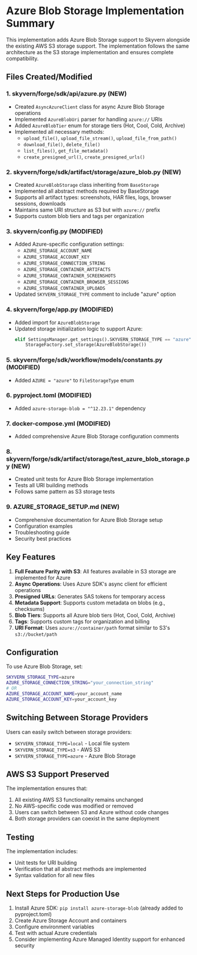 # Azure Blob Storage Implementation Summary

This implementation adds Azure Blob Storage support to Skyvern alongside the existing AWS S3 storage support. The implementation follows the same architecture as the S3 storage implementation and ensures complete compatibility.

## Files Created/Modified

### 1. **skyvern/forge/sdk/api/azure.py** (NEW)
- Created `AsyncAzureClient` class for async Azure Blob Storage operations
- Implemented `AzureBlobUri` parser for handling `azure://` URIs
- Added `AzureBlobTier` enum for storage tiers (Hot, Cool, Cold, Archive)
- Implemented all necessary methods:
  - `upload_file()`, `upload_file_stream()`, `upload_file_from_path()`
  - `download_file()`, `delete_file()`
  - `list_files()`, `get_file_metadata()`
  - `create_presigned_url()`, `create_presigned_urls()`

### 2. **skyvern/forge/sdk/artifact/storage/azure_blob.py** (NEW)
- Created `AzureBlobStorage` class inheriting from `BaseStorage`
- Implemented all abstract methods required by BaseStorage
- Supports all artifact types: screenshots, HAR files, logs, browser sessions, downloads
- Maintains same URI structure as S3 but with `azure://` prefix
- Supports custom blob tiers and tags per organization

### 3. **skyvern/config.py** (MODIFIED)
- Added Azure-specific configuration settings:
  - `AZURE_STORAGE_ACCOUNT_NAME`
  - `AZURE_STORAGE_ACCOUNT_KEY`
  - `AZURE_STORAGE_CONNECTION_STRING`
  - `AZURE_STORAGE_CONTAINER_ARTIFACTS`
  - `AZURE_STORAGE_CONTAINER_SCREENSHOTS`
  - `AZURE_STORAGE_CONTAINER_BROWSER_SESSIONS`
  - `AZURE_STORAGE_CONTAINER_UPLOADS`
- Updated `SKYVERN_STORAGE_TYPE` comment to include "azure" option

### 4. **skyvern/forge/app.py** (MODIFIED)
- Added import for `AzureBlobStorage`
- Updated storage initialization logic to support Azure:
  ```python
  elif SettingsManager.get_settings().SKYVERN_STORAGE_TYPE == "azure":
      StorageFactory.set_storage(AzureBlobStorage())
  ```

### 5. **skyvern/forge/sdk/workflow/models/constants.py** (MODIFIED)
- Added `AZURE = "azure"` to `FileStorageType` enum

### 6. **pyproject.toml** (MODIFIED)
- Added `azure-storage-blob = "^12.23.1"` dependency

### 7. **docker-compose.yml** (MODIFIED)
- Added comprehensive Azure Blob Storage configuration comments

### 8. **skyvern/forge/sdk/artifact/storage/test_azure_blob_storage.py** (NEW)
- Created unit tests for Azure Blob Storage implementation
- Tests all URI building methods
- Follows same pattern as S3 storage tests

### 9. **AZURE_STORAGE_SETUP.md** (NEW)
- Comprehensive documentation for Azure Blob Storage setup
- Configuration examples
- Troubleshooting guide
- Security best practices

## Key Features

1. **Full Feature Parity with S3**: All features available in S3 storage are implemented for Azure
2. **Async Operations**: Uses Azure SDK's async client for efficient operations
3. **Presigned URLs**: Generates SAS tokens for temporary access
4. **Metadata Support**: Supports custom metadata on blobs (e.g., checksums)
5. **Blob Tiers**: Supports all Azure blob tiers (Hot, Cool, Cold, Archive)
6. **Tags**: Supports custom tags for organization and billing
7. **URI Format**: Uses `azure://container/path` format similar to S3's `s3://bucket/path`

## Configuration

To use Azure Blob Storage, set:
```bash
SKYVERN_STORAGE_TYPE=azure
AZURE_STORAGE_CONNECTION_STRING="your_connection_string"
# OR
AZURE_STORAGE_ACCOUNT_NAME=your_account_name
AZURE_STORAGE_ACCOUNT_KEY=your_account_key
```

## Switching Between Storage Providers

Users can easily switch between storage providers:
- `SKYVERN_STORAGE_TYPE=local` - Local file system
- `SKYVERN_STORAGE_TYPE=s3` - AWS S3
- `SKYVERN_STORAGE_TYPE=azure` - Azure Blob Storage

## AWS S3 Support Preserved

The implementation ensures that:
1. All existing AWS S3 functionality remains unchanged
2. No AWS-specific code was modified or removed
3. Users can switch between S3 and Azure without code changes
4. Both storage providers can coexist in the same deployment

## Testing

The implementation includes:
- Unit tests for URI building
- Verification that all abstract methods are implemented
- Syntax validation for all new files

## Next Steps for Production Use

1. Install Azure SDK: `pip install azure-storage-blob` (already added to pyproject.toml)
2. Create Azure Storage Account and containers
3. Configure environment variables
4. Test with actual Azure credentials
5. Consider implementing Azure Managed Identity support for enhanced security